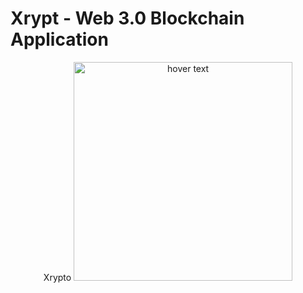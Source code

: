 # Xrypt - Web 3.0 Blockchain Application
<p align="center">
    Xrypto
  <img src="../readme_images/1.png" width="350" title="hover text">
  <!-- <img src="your_relative_path_here_number_2_large_name" width="350" alt="accessibility text"> -->
</p>

